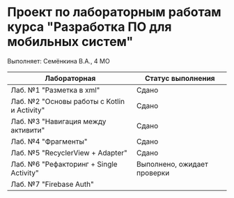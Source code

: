 # Проект по лабораторным работам курса "Разработка ПО для мобильных систем"
Выполняет: Семёнкина В.А., 4 МО

| Лабораторная                               | Статус выполнения          |
| ------------------------------------------ | -------------------------- |
| Лаб. №1 "Разметка в xml"                    | Сдано|
| Лаб. №2 "Основы работы с Kotlin и Activity" | Сдано|
| Лаб. №3 "Навигация между активити"         | Сдано|
| Лаб. №4 "Фрагменты"                         | Сдано|
| Лаб. №5 "RecyclerView + Adapter"            | Сдано|
| Лаб. №6 "Рефакторинг + Single Activity"     | Выполнено, ожидает проверки|
| Лаб. №7 "Firebase Auth"                     |                            |

